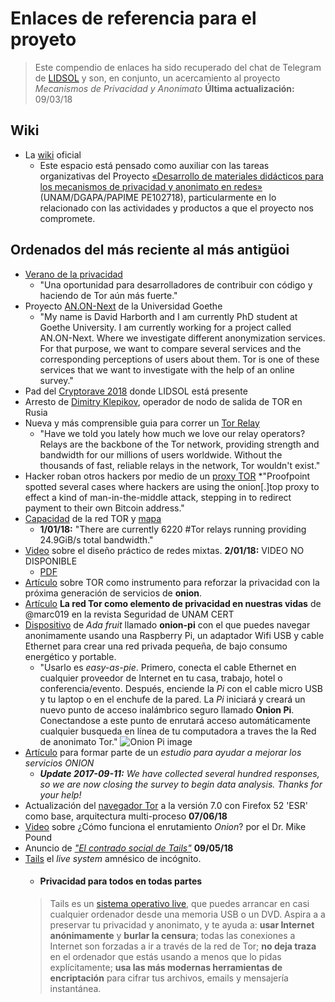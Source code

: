 # Enlaces de referencia para el proyeto
> Este compendio de enlaces ha sido recuperado del chat de Telegram de [LIDSOL](t.me/lidsol) y son, en conjunto, un acercamiento al proyecto _Mecanismos de Privacidad y Anonimato_
> __Última actualización:__ 09/03/18

## Wiki
* La [wiki](https://wiki.priv-anon.unam.mx/) oficial
	* Este espacio está pensado como auxiliar con las tareas organizativas del Proyecto [«Desarrollo de materiales didácticos para los mecanismos de privacidad y anonimato en redes»](https://www.priv-anon.unam.mx/) (UNAM/DGAPA/PAPIME PE102718), particularmente en lo relacionado con las actividades y productos a que el proyecto nos compromete.

## Ordenados del más reciente al más antigüoi
* [Verano de la privacidad](https://blog.torproject.org/join-tors-summer-privacy)
	* "Una oportunidad para desarrolladores de contribuir con código y haciendo de Tor aún más fuerte."
* Proyecto [AN.ON-Next](https://www.anon-next.de) de la Universidad Goethe
	* "My name is David Harborth and I am currently PhD student at Goethe University. I am currently working for a project called AN.ON-Next. Where we investigate different anonymization services. For that purpose, we want to compare several services and the corresponding perceptions of users about them. Tor is one of these services that we want to investigate with the help of an online survey."
* Pad del [Cryptorave 2018](https://pad.riseup.net/p/cryptorave2018_tor_tails) donde LIDSOL está presente
* Arresto de [Dimitry Klepikov](https://lists.torproject.org/pipermail/tor-talk/2018-February/043981.html), operador de nodo de salida de TOR en Rusia
* Nueva y más comprensible guia para correr un [Tor Relay](https://blog.torproject.org/new-guide-running-tor-relay)
	* "Have we told you lately how much we love our relay operators? Relays are the backbone of the Tor network, providing strength and bandwidth for our millions of users worldwide. Without the thousands of fast, reliable relays in the network, Tor wouldn't exist."
* Hacker roban otros hackers por medio de un [proxy TOR](https://www.infosecurity-magazine.com/news/hackers-steal-ransomware-payments/)
	*"Proofpoint spotted several cases where hackers are using the onion[.]top proxy to effect a kind of man-in-the-middle attack, stepping in to redirect payment to their own Bitcoin address."
* [Capacidad](https://metrics.torproject.org/networksize.html) de la red TOR y [mapa](https://twitter.com/TorAtlas/status/947990454511030275)
	* __1/01/18:__ "There are currently 6220 #Tor relays running providing 24.9GiB/s total bandwidth."
* [Video](https://media.ccc.de/v/34c3-8974-practical_mix_network_design) sobre el diseño práctico de redes mixtas. __2/01/18:__ VIDEO NO DISPONIBLE
	* [PDF](https://mirrors.dotsrc.org/cdn.media.ccc.de/congress/2017/slides-pdf/34c3-8974-practical_mix_network_design.pdf)
* [Artículo](https://thehackernews.com/2017/11/tor-onion-service.html) sobre TOR como instrumento para  reforzar la privacidad con la próxima generación de servicios de __onion__.
* [Artículo](https://revista.seguridad.unam.mx/numero30/la-red-tor-como-elemento-de-privacidad-en-nuestras-vidas) __La red Tor como elemento de privacidad en nuestras vidas__ de @marc019 en la revista Seguridad de UNAM CERT
* [Dispositivo](https://learn.adafruit.com/onion-pi/overview) de _Ada fruit_ llamado __onion-pi__ con el que puedes navegar anonimamente usando una Raspberry Pi, un adaptador Wifi USB y cable Ethernet para crear una red privada pequeña, de bajo consumo energético y portable.
	* "Usarlo es _easy-as-pie_. Primero, conecta el cable Ethernet en cualquier proveedor de Internet en tu casa, trabajo, hotel o conferencia/evento. Después, enciende la _Pi_ con el cable micro USB y tu laptop o en el enchufe de la pared. La _Pi_ iniciará y creará un nuevo punto de acceso inalámbrico seguro llamado __Onion Pi__. Conectandose a este punto de enrutará acceso automáticamente cualquier busqueda en línea de tu computadora a traves the la Red de anonimato Tor."
	![Onion Pi image](https://cdn-learn.adafruit.com/assets/assets/000/009/059/original/raspberry_pi_onionpi.jpg?1396881734)
* [Artículo](https://blog.torproject.org/take-part-study-help-improve-onion-services) para formar parte de un _estudio para ayudar a mejorar los servicios ONION_
	* ___Update 2017-09-11:__ We have collected several hundred responses, so we are now closing the survey to begin data analysis. Thanks for your help!_
* Actualización del [navegador Tor](http://www.tomshardware.com/news/tor-browser-7-multi-process-architecture,34695.html) a la versión 7.0 con Firefox 52 'ESR' como base, arquitectura multi-proceso __07/06/18__
* [Video](https://www.youtube.com/watch?v=QRYzre4bf7I) sobre ¿Cómo funciona el enrutamiento _Onion_? por el Dr. Mike Pound
* Anuncio de [_"El contrado social de Tails"_](https://lwn.net/Articles/722257/) __09/05/18__
* [Tails](https://tails.boum.org/) el _live system_ amnésico de incógnito.
	* #### __Privacidad para todos en todas partes__
	> Tails es un [sistema operativo live](https://es.wikipedia.org/wiki/Live%5FCD), que puedes arrancar en casi cualquier ordenador desde una memoria USB o un DVD.
	> Aspira a a preservar tu privacidad y anonimato, y te ayuda a: __usar Internet anónimamente__ y __burlar la censura__; todas las conexiones a Internet son forzadas a ir a través de la red de Tor; __no deja traza__ en el ordenador que estás usando a menos que lo pidas explícitamente; __usa las más modernas herramientas de encriptación__ para cifrar tus archivos, emails y mensajería instantánea.
